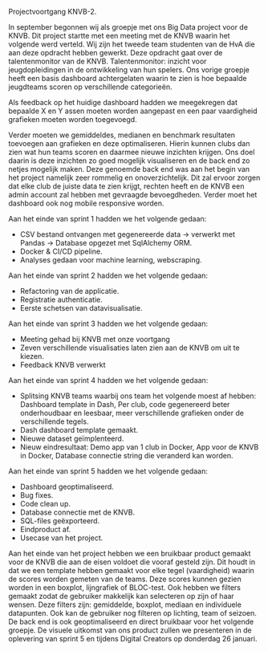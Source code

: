 Projectvoortgang KNVB-2.

In september begonnen wij als groepje met ons Big Data project voor de KNVB. Dit project startte met een meeting met de KNVB waarin het volgende werd verteld.
Wij zijn het tweede team studenten van de HvA die aan deze opdracht hebben gewerkt. Deze opdracht gaat over de talentenmonitor van de KNVB. Talentenmonitor:  inzicht voor jeugdopleidingen in de ontwikkeling van hun spelers. Ons vorige groepje heeft een basis dashboard achtergelaten waarin te zien is hoe bepaalde jeugdteams scoren op verschillende categorieën. 

Als feedback op het huidige dashboard hadden we meegekregen dat bepaalde X en Y assen moeten worden aangepast en een paar vaardigheid grafieken moeten worden toegevoegd. 

Verder moeten we gemiddeldes, medianen en benchmark resultaten toevoegen aan grafieken en deze optimaliseren. Hierin kunnen clubs dan zien wat hun teams scoren en daarmee nieuwe inzichten krijgen.  Ons doel daarin is deze inzichten zo goed mogelijk visualiseren en de back end zo netjes mogelijk maken. Deze genoemde back end was aan het begin van het project namelijk zeer rommelig en onoverzichtelijk.
Dit zal ervoor zorgen dat elke club de juiste data te zien krijgt, rechten heeft en de 
KNVB een admin account zal hebben met gevraagde bevoegdheden.
Verder moet het dashboard ook nog mobile responsive worden.

Aan het einde van sprint 1 hadden we het volgende gedaan:
-	CSV bestand ontvangen met gegenereerde data -> verwerkt met Pandas -> Database opgezet met SqlAlchemy ORM.
-	Docker & CI/CD pipeline.
-	Analyses gedaan voor machine learning, webscraping.

Aan het einde van sprint 2 hadden we het volgende gedaan:
-	Refactoring van de applicatie.
-	Registratie authenticatie.
-	Eerste schetsen van datavisualisatie.

Aan het einde van sprint 3 hadden we het volgende gedaan:
-	Meeting gehad bij KNVB met onze voortgang
-	Zeven verschillende visualisaties laten zien aan de KNVB om uit te kiezen.
-	Feedback KNVB verwerkt

Aan het einde van sprint 4 hadden we het volgende gedaan:
-	Splitsing KNVB teams waarbij ons team het volgende moest af hebben: Dashboard template in Dash, Per club, code gegenereerd beter onderhoudbaar en leesbaar, meer verschillende grafieken onder de verschillende tegels.
-	Dash dashboard template gemaakt.
-	Nieuwe dataset geïmplenteerd.
-	Nieuw eindresultaat: Demo app van 1 club in Docker, App voor de KNVB in Docker, Database connectie string die veranderd kan worden.

Aan het einde van sprint 5 hadden we het volgende gedaan:
-	Dashboard geoptimaliseerd.
-	Bug fixes.
-	Code clean up.
-	Database connectie met de KNVB.
-	SQL-files geëxporteerd. 
-	Eindproduct af.
-	Usecase van het project.

Aan het einde van het project hebben we een bruikbaar product gemaakt voor de KNVB die aan de eisen voldoet die vooraf gesteld zijn. Dit houdt in dat we een template hebben gemaakt voor elke tegel (vaardigheid) waarin de scores worden gemeten van de teams. Deze scores kunnen gezien worden in een boxplot, lijngrafiek of BLOC-test. Ook hebben we filters gemaakt zodat de gebruiker makkelijk kan selecteren op zijn of haar wensen. Deze filters zijn: gemiddelde, boxplot, mediaan en individuele datapunten. Ook kan de gebruiker nog filteren op lichting, team of seizoen. De back end is ook geoptimaliseerd en direct bruikbaar voor het volgende groepje. De visuele uitkomst van ons product zullen we presenteren in de oplevering van sprint 5 en tijdens Digital Creators op donderdag 26 januari.
